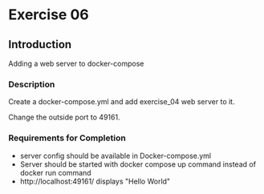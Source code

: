 # Exercise 06

## Introduction

Adding a web server to docker-compose

### Description

Create a docker-compose.yml and add exercise_04 web server to it.

Change the outside port to 49161.

### Requirements for Completion

- server config should be available in Docker-compose.yml
- Server should be started with docker compose up command instead of docker run command
- http://localhost:49161/ displays "Hello World"
